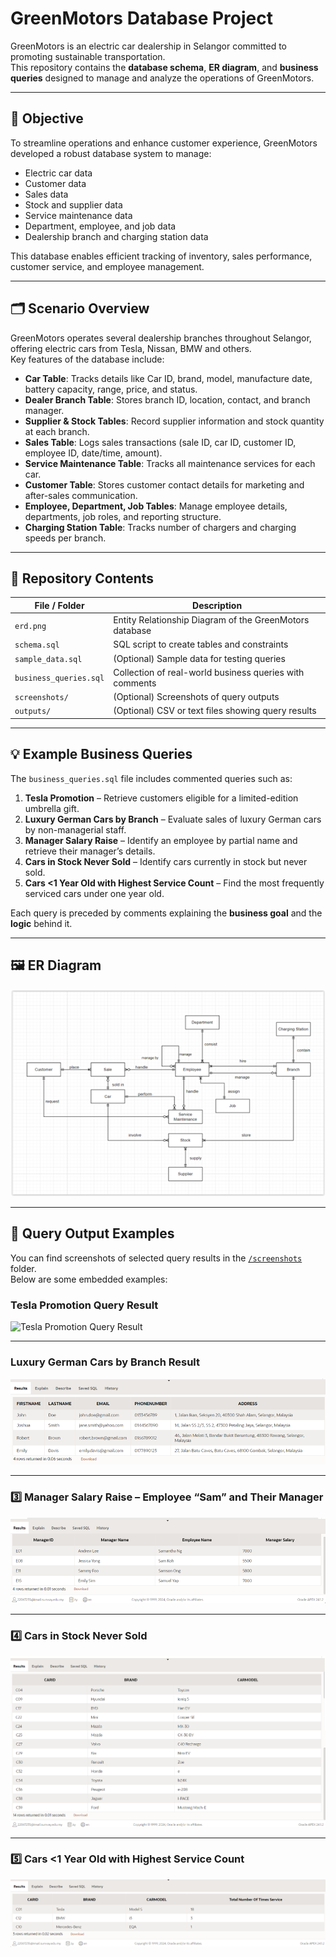 # GreenMotors Database Project

GreenMotors is an electric car dealership in Selangor committed to promoting sustainable transportation.  
This repository contains the **database schema**, **ER diagram**, and **business queries** designed to manage and analyze the operations of GreenMotors.

---

## 🚀 Objective

To streamline operations and enhance customer experience, GreenMotors developed a robust database system to manage:

- Electric car data  
- Customer data  
- Sales data  
- Stock and supplier data  
- Service maintenance data  
- Department, employee, and job data  
- Dealership branch and charging station data  

This database enables efficient tracking of inventory, sales performance, customer service, and employee management.

---

## 🗂️ Scenario Overview

GreenMotors operates several dealership branches throughout Selangor, offering electric cars from Tesla, Nissan, BMW and others.  
Key features of the database include:

- **Car Table**: Tracks details like Car ID, brand, model, manufacture date, battery capacity, range, price, and status.
- **Dealer Branch Table**: Stores branch ID, location, contact, and branch manager.
- **Supplier & Stock Tables**: Record supplier information and stock quantity at each branch.
- **Sales Table**: Logs sales transactions (sale ID, car ID, customer ID, employee ID, date/time, amount).
- **Service Maintenance Table**: Tracks all maintenance services for each car.
- **Customer Table**: Stores customer contact details for marketing and after-sales communication.
- **Employee, Department, Job Tables**: Manage employee details, departments, job roles, and reporting structure.
- **Charging Station Table**: Tracks number of chargers and charging speeds per branch.

---

## 📂 Repository Contents

| File / Folder             | Description |
|---------------------------|-------------|
| `erd.png`                 | Entity Relationship Diagram of the GreenMotors database |
| `schema.sql`              | SQL script to create tables and constraints |
| `sample_data.sql`         | (Optional) Sample data for testing queries |
| `business_queries.sql`    | Collection of real-world business queries with comments |
| `screenshots/`            | (Optional) Screenshots of query outputs |
| `outputs/`                | (Optional) CSV or text files showing query results |

---

## 💡 Example Business Queries

The `business_queries.sql` file includes commented queries such as:

1. **Tesla Promotion** – Retrieve customers eligible for a limited-edition umbrella gift.
2. **Luxury German Cars by Branch** – Evaluate sales of luxury German cars by non-managerial staff.
3. **Manager Salary Raise** – Identify an employee by partial name and retrieve their manager’s details.
4. **Cars in Stock Never Sold** – Identify cars currently in stock but never sold.
5. **Cars <1 Year Old with Highest Service Count** – Find the most frequently serviced cars under one year old.

Each query is preceded by comments explaining the **business goal** and the **logic** behind it.

---

## 🖼️ ER Diagram

![Entity Relationship Diagram](erd.png)

---

## 📸 Query Output Examples

You can find screenshots of selected query results in the [`/screenshots`](screenshots) folder.  
Below are some embedded examples:

### Tesla Promotion Query Result  
![Tesla Promotion Query Result](screenshots/tesla-promotion-result.png)

---

### Luxury German Cars by Branch Result  
![Luxury German Cars Result](screenshots/luxury-sales-result.png)

---

### 3️⃣ Manager Salary Raise – Employee “Sam” and Their Manager  

![Manager Salary Raise](screenshots/manager-salary-raise.png)

---

### 4️⃣ Cars in Stock Never Sold  

![Cars in Stock Never Sold](screenshots/cars-never-sold.png)

---

### 5️⃣ Cars <1 Year Old with Highest Service Count  

![Cars <1 Year Old Highest Service](screenshots/most-serviced.png)

